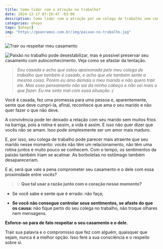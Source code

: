 ```yaml
---
title: Como lidar com a atração no trabalho?
date: 2024-12-17 07:10:47 -03:00
description: Como lidar com a atração por um colega de trabalho sem comprometer seu casamento? Descubra como manter o respeito e a fidelidade
categories: ohayo
tags: [ohayo]
img: "https://geanramos.com.br/img/paixao-no-trabalho.jpg"
---
```


![Trair ou respeitar meu casamento](https://cdn.jsdelivr.net/gh/geanramos/files/img/rising-tag.png)


![Paixão no trabalho pode desestabilizar, mas é possível preservar seu casamento com autoconhecimento. Veja como se afastar da tentação.](https://geanramos.com.br/img/paixao-no-trabalho.jpg)

> _Sou casada e acho que estou apaixonada pelo meu colega de trabalho que também é casado, e acho que ele também sente a mesma coisa. Porém
> eu amo demais o meu marido e não quero trair ele. Mas esse pensamento
> não sai da minha cabeça e não sei mais o que fazer. Eu me sinto mal
> com essa situação :(_

Você é casada, fez uma promessa para uma pessoa e, aparentemente, sente que deve cumpri-la, afinal, reconhece que ama o seu marido e não quer fazer o que não deve.

A convivência pode ter deixado a relação com seu marido sem muitos frios na barriga, pois a rotina é assim, a vida é assim. E isso não quer dizer que vocês não se amam. Isso pode simplesmente ser um amor mais maduro. 

E, por isso, seu colega de trabalho pode parecer mais atraente que seu marido nesse momento: vocês não têm um relacionamento, não têm uma rotina juntos e muito pouco se conhecem. Com o tempo, os sentimentos da paixão também iriam se acalmar. As borboletas no estômago também desapareceriam.

E aí, será que vale a pena comprometer seu casamento e o dele com essa proximidade entre vocês?

> 💡 **Que tal usar a razão junto com o coração nesse momento?**

-   Se você sabe e sente que é errado: não faça;
    
-   **Se você não consegue controlar seus sentimentos, se afaste do que os causa:**  não fique perto do seu colega no trabalho, não troque olhares nem mensagens.
    

**Esforce-se para de fato respeitar o seu casamento e o dele.**

Trair sua palavra e o compromisso que fez com alguém, quaisquer que sejam, nunca é a melhor opção. Isso fere a sua consciência e o respeito sobre si.